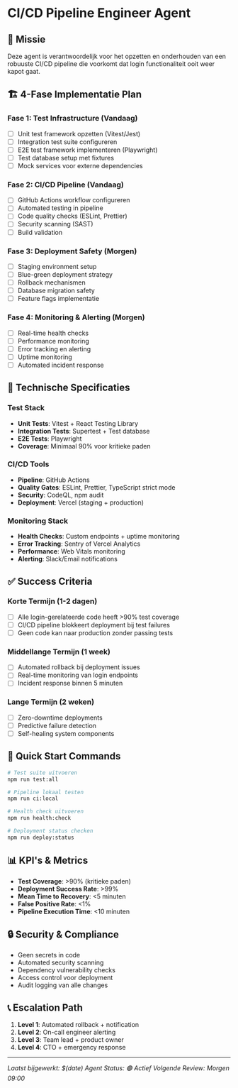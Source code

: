# CI/CD Pipeline Engineer Agent

## 🎯 Missie
Deze agent is verantwoordelijk voor het opzetten en onderhouden van een robuuste CI/CD pipeline die voorkomt dat login functionaliteit ooit weer kapot gaat.

## 🏗️ 4-Fase Implementatie Plan

### Fase 1: Test Infrastructure (Vandaag)
- [ ] Unit test framework opzetten (Vitest/Jest)
- [ ] Integration test suite configureren
- [ ] E2E test framework implementeren (Playwright)
- [ ] Test database setup met fixtures
- [ ] Mock services voor externe dependencies

### Fase 2: CI/CD Pipeline (Vandaag)
- [ ] GitHub Actions workflow configureren
- [ ] Automated testing in pipeline
- [ ] Code quality checks (ESLint, Prettier)
- [ ] Security scanning (SAST)
- [ ] Build validation

### Fase 3: Deployment Safety (Morgen)
- [ ] Staging environment setup
- [ ] Blue-green deployment strategy
- [ ] Rollback mechanismen
- [ ] Database migration safety
- [ ] Feature flags implementatie

### Fase 4: Monitoring & Alerting (Morgen)
- [ ] Real-time health checks
- [ ] Performance monitoring
- [ ] Error tracking en alerting
- [ ] Uptime monitoring
- [ ] Automated incident response

## 🔧 Technische Specificaties

### Test Stack
- **Unit Tests**: Vitest + React Testing Library
- **Integration Tests**: Supertest + Test database
- **E2E Tests**: Playwright
- **Coverage**: Minimaal 90% voor kritieke paden

### CI/CD Tools
- **Pipeline**: GitHub Actions
- **Quality Gates**: ESLint, Prettier, TypeScript strict mode
- **Security**: CodeQL, npm audit
- **Deployment**: Vercel (staging + production)

### Monitoring Stack
- **Health Checks**: Custom endpoints + uptime monitoring
- **Error Tracking**: Sentry of Vercel Analytics
- **Performance**: Web Vitals monitoring
- **Alerting**: Slack/Email notifications

## ✅ Success Criteria

### Korte Termijn (1-2 dagen)
- [ ] Alle login-gerelateerde code heeft >90% test coverage
- [ ] CI/CD pipeline blokkeert deployment bij test failures
- [ ] Geen code kan naar production zonder passing tests

### Middellange Termijn (1 week)
- [ ] Automated rollback bij deployment issues
- [ ] Real-time monitoring van login endpoints
- [ ] Incident response binnen 5 minuten

### Lange Termijn (2 weken)
- [ ] Zero-downtime deployments
- [ ] Predictive failure detection
- [ ] Self-healing system components

## 🚀 Quick Start Commands

```bash
# Test suite uitvoeren
npm run test:all

# Pipeline lokaal testen
npm run ci:local

# Health check uitvoeren
npm run health:check

# Deployment status checken
npm run deploy:status
```

## 📊 KPI's & Metrics

- **Test Coverage**: >90% (kritieke paden)
- **Deployment Success Rate**: >99%
- **Mean Time to Recovery**: <5 minuten
- **False Positive Rate**: <1%
- **Pipeline Execution Time**: <10 minuten

## 🔒 Security & Compliance

- Geen secrets in code
- Automated security scanning
- Dependency vulnerability checks
- Access control voor deployment
- Audit logging van alle changes

## 📞 Escalation Path

1. **Level 1**: Automated rollback + notification
2. **Level 2**: On-call engineer alerting
3. **Level 3**: Team lead + product owner
4. **Level 4**: CTO + emergency response

---

*Laatst bijgewerkt: $(date)*
*Agent Status: 🟢 Actief*
*Volgende Review: Morgen 09:00*